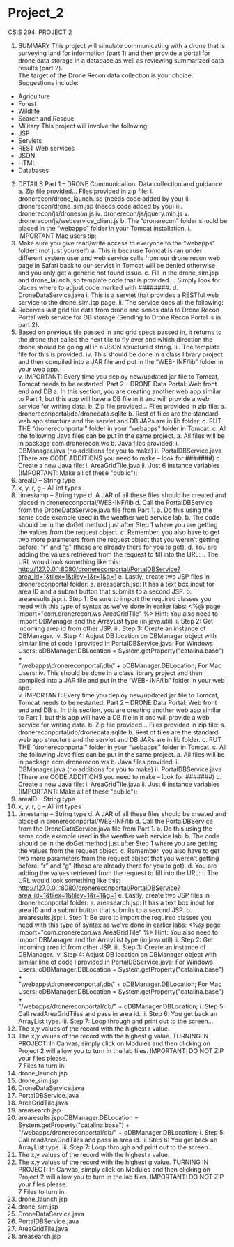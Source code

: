 # Project_2
CSIS 294: PROJECT 2
1. SUMMARY
This project will simulate communicating with a drone that is surveying land for information (part 1) and then 
provide a portal for drone data storage in a database as well as reviewing summarized data results (part 2).  
The target of the Drone Recon data collection is your choice.  Suggestions include:
- Agriculture
- Forest
- Wildlife
- Search and Rescue
- Military
This project will involve the following:
- JSP
- Servlets
- REST Web services
- JSON
- HTML
- Databases
2. DETAILS
Part 1 – DRONE Communication: Data collection and guidance
a. Zip file provided... Files provided in zip file:
i. dronerecon/drone_launch.jsp (needs code added by you)
ii. dronerecon/drone_sim.jsp (needs code added by you)
iii. dronerecon/js/dronesim.js
iv. dronerecon/js/jquery.min.js
v. dronerecon/js/webservice_client.js
b. The “dronerecon” folder should be placed in the “webapps” folder in your Tomcat installation.
i. IMPORTANT Mac users tip:
1. Make sure you give read/write access to everyone to the “webapps” folder! (not just yourself)
a. This is because Tomcat is ran under different system user and web service calls from our 
drone recon web page in Safari back to our servlet in Tomcat will be denied otherwise and you 
only get a generic not found issue.
c. Fill in the drone_sim.jsp and drone_launch.jsp template code that is provided.
i. Simply look for places where to adjust code marked with ########.
d. DroneDataService.java
i. This is a servlet that provides a RESTful web service to the drone_sim.jsp page.
ii. The service does all the following:
1. Receives last grid tile data from drone and sends data to Drone Recon Portal web service for DB 
storage (Sending to Drone Recon Portal is in part 2).
2. Based on previous tile passed in and grid specs passed in, it returns to the drone that called the 
next tile to fly over and which direction the drone should be going all in a JSON structured string.
iii. The template file for this is provided.
iv. This should be done in a class library project and then compiled into a JAR file and put in the “WEB-
INF/lib” folder in your web app.  
v. IMPORTANT: Every time you deploy new/updated jar file to Tomcat, Tomcat needs to be restarted.
Part 2 – DRONE Data Portal: Web front end and DB 
a. In this section, you are creating another web app similar to Part 1, but this app will have a DB file in it and 
will provide a web service for writing data.
b. Zip file provided... Files provided in zip file:
a. dronereconportal/db/dronedata.sqlite
b. Rest of files are the standard web app structure and the servlet and DB JARs are in lib folder.
c. PUT THE “dronereconportal” folder in your “webapps” folder in Tomcat.
c. All the following Java files can be put in the same project.
a. All files will be in package com.dronerecon.ws
b. Java files provided:
i. DBManager.java (no additions for you to make)
ii. PortalDBService.java (There are CODE ADDITIONS you need to make – look for #######)
c. Create a new Java file:
i. AreaGridTile.java
ii. Just 6 instance variables (IMPORTANT: Make all of these "public"):
1. areaID – String type
2. x, y, r, g – All int types
3. timestamp – String type
d. A JAR of all these files should be created and placed in dronereconportal/WEB-INF/lib
d. Call the PortalDBService from the DroneDataService.java file from Part 1.
a. Do this using the same code example used in the weather web service lab.
b. The code should be in the doGet method just after Step 1 where you are getting the values from 
the request object.
c. Remember, you also have to get two more parameters from the request object that you weren’t 
getting before: “r” and “g” (these are already there for you to get).
d. You are adding the values retrieved from the request to fill into the URL:
i. The URL would look something like this:
http://127.0.0.1:8080/dronereconportal/PortalDBService?area_id=1&tilex=1&tiley=1&r=1&g=1
e. Lastly, create two JSP files in dronereconportal folder:
a. areasearch.jsp:  It has a text box input for area ID and a submit button that submits to a second 
JSP.
b. arearesults.jsp: 
i. Step 1:  Be sure to import the required classes you need with this type of syntax as we’ve 
done in earlier labs:
<%@ page import="com.dronerecon.ws.AreaGridTile" %>
Hint: You also need to import DBManager and the ArrayList type (in java.util)
ii. Step 2:  Get incoming area id from other JSP.
iii. Step 3:  Create an instance of DBManager.
iv. Step 4:  Adjust DB location on DBManager object with similar line of code I provided in 
PortalDBService.java:
For Windows Users:
oDBManager.DBLocation = System.getProperty("catalina.base") +              
"\\webapps\\dronereconportal\\db\\" + oDBManager.DBLocation;
For Mac Users: iv. This should be done in a class library project and then compiled into a JAR file and put in the “WEB-
INF/lib” folder in your web app.  
v. IMPORTANT: Every time you deploy new/updated jar file to Tomcat, Tomcat needs to be restarted.
Part 2 – DRONE Data Portal: Web front end and DB 
a. In this section, you are creating another web app similar to Part 1, but this app will have a DB file in it and 
will provide a web service for writing data.
b. Zip file provided... Files provided in zip file:
a. dronereconportal/db/dronedata.sqlite
b. Rest of files are the standard web app structure and the servlet and DB JARs are in lib folder.
c. PUT THE “dronereconportal” folder in your “webapps” folder in Tomcat.
c. All the following Java files can be put in the same project.
a. All files will be in package com.dronerecon.ws
b. Java files provided:
i. DBManager.java (no additions for you to make)
ii. PortalDBService.java (There are CODE ADDITIONS you need to make – look for #######)
c. Create a new Java file:
i. AreaGridTile.java
ii. Just 6 instance variables (IMPORTANT: Make all of these "public"):
1. areaID – String type
2. x, y, r, g – All int types
3. timestamp – String type
d. A JAR of all these files should be created and placed in dronereconportal/WEB-INF/lib
d. Call the PortalDBService from the DroneDataService.java file from Part 1.
a. Do this using the same code example used in the weather web service lab.
b. The code should be in the doGet method just after Step 1 where you are getting the values from 
the request object.
c. Remember, you also have to get two more parameters from the request object that you weren’t 
getting before: “r” and “g” (these are already there for you to get).
d. You are adding the values retrieved from the request to fill into the URL:
i. The URL would look something like this:
http://127.0.0.1:8080/dronereconportal/PortalDBService?area_id=1&tilex=1&tiley=1&r=1&g=1
e. Lastly, create two JSP files in dronereconportal folder:
a. areasearch.jsp:  It has a text box input for area ID and a submit button that submits to a second 
JSP.
b. arearesults.jsp: 
i. Step 1:  Be sure to import the required classes you need with this type of syntax as we’ve 
done in earlier labs:
<%@ page import="com.dronerecon.ws.AreaGridTile" %>
Hint: You also need to import DBManager and the ArrayList type (in java.util)
ii. Step 2:  Get incoming area id from other JSP.
iii. Step 3:  Create an instance of DBManager.
iv. Step 4:  Adjust DB location on DBManager object with similar line of code I provided in 
PortalDBService.java:
For Windows Users:
oDBManager.DBLocation = System.getProperty("catalina.base") +              
"\\webapps\\dronereconportal\\db\\" + oDBManager.DBLocation;
For Mac Users: 
oDBManager.DBLocation = System.getProperty("catalina.base") +              
"/webapps/dronereconportal/db/" + oDBManager.DBLocation;
i. Step 5:  Call readAreaGridTiles and pass in area id.
ii. Step 6:  You get back an ArrayList<AreaGridTile> type.
iii. Step 7:  Loop through and print out to the screen...
1. The x,y values of the record with the highest r value.
2. The x,y values of the record with the highest g value.
TURNING IN PROJECT: 
In Canvas, simply click on Modules and then clicking on Project 2 will allow you to turn in the lab files.
IMPORTANT: DO NOT ZIP your files please.  
7 Files to turn in:
1. drone_launch.jsp
2. drone_sim.jsp
3. DroneDataService.java
4. PortalDBService.java
5. AreaGridTile.java
6. areasearch.jsp
7. arearesults.jspoDBManager.DBLocation = System.getProperty("catalina.base") +              
"/webapps/dronereconportal/db/" + oDBManager.DBLocation;
i. Step 5:  Call readAreaGridTiles and pass in area id.
ii. Step 6:  You get back an ArrayList<AreaGridTile> type.
iii. Step 7:  Loop through and print out to the screen...
1. The x,y values of the record with the highest r value.
2. The x,y values of the record with the highest g value.
TURNING IN PROJECT: 
In Canvas, simply click on Modules and then clicking on Project 2 will allow you to turn in the lab files.
IMPORTANT: DO NOT ZIP your files please.  
7 Files to turn in:
1. drone_launch.jsp
2. drone_sim.jsp
3. DroneDataService.java
4. PortalDBService.java
5. AreaGridTile.java
6. areasearch.jsp

